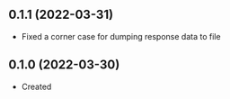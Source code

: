 ## 0.1.1 (2022-03-31)

* Fixed a corner case for dumping response data to file

## 0.1.0 (2022-03-30)

* Created